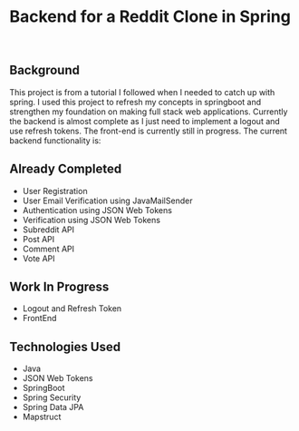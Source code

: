 <h1>Backend for a Reddit Clone in Spring</h1>
<br>

<h2>Background</h2>
<p>This project is from a tutorial I followed when I needed to catch up with spring. I used this project to refresh my concepts in springboot and strengthen my foundation on making full stack web applications. Currently the backend is almost complete as I just need to implement a logout and use refresh tokens. The front-end is currently still in progress. The current backend functionality is:</p>
<h2>Already Completed</h2>
<ul>
<li>User Registration</li>
<li>User Email Verification using JavaMailSender</li>
<li>Authentication using JSON Web Tokens</li>
<li>Verification using JSON Web Tokens</li>
<li>Subreddit API</li>
<li>Post API</li>
<li>Comment API</li>
<li>Vote API</li>
</ul>
<h2>Work In Progress</h2>
<ul>
<li>Logout and Refresh Token</li>
<li>FrontEnd</li>
</ul>

<h2>Technologies Used</h2>
<ul>
<li>Java</li>
<li>JSON Web Tokens</li>
<li>SpringBoot</li>
<li>Spring Security</li>
<li>Spring Data JPA</li>
<li>Mapstruct</li>
</ul>
